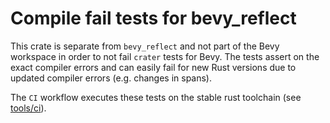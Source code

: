 # Compile fail tests for bevy_reflect

This crate is separate from `bevy_reflect` and not part of the Bevy workspace in order to not fail `crater` tests for
Bevy.
The tests assert on the exact compiler errors and can easily fail for new Rust versions due to updated compiler errors (e.g. changes in spans).

The `CI` workflow executes these tests on the stable rust toolchain (see [tools/ci](../../tools/ci/src/main.rs)).
